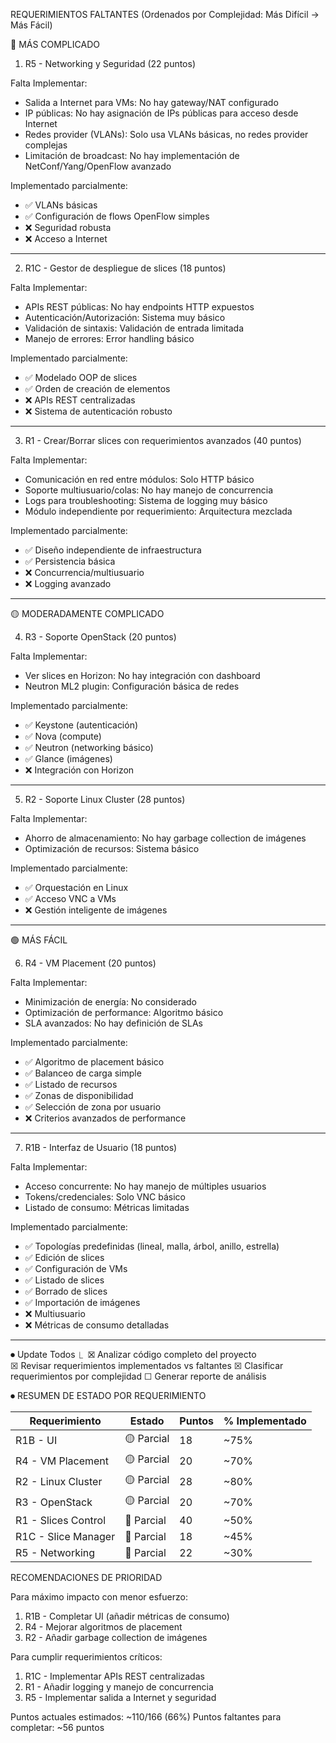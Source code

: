 REQUERIMIENTOS FALTANTES (Ordenados por Complejidad: Más Difícil → Más Fácil)

  🔴 MÁS COMPLICADO

  1. R5 - Networking y Seguridad (22 puntos)

  Falta Implementar:
  - Salida a Internet para VMs: No hay gateway/NAT configurado
  - IP públicas: No hay asignación de IPs públicas para acceso desde Internet
  - Redes provider (VLANs): Solo usa VLANs básicas, no redes provider complejas
  - Limitación de broadcast: No hay implementación de NetConf/Yang/OpenFlow avanzado

  Implementado parcialmente:
  - ✅ VLANs básicas
  - ✅ Configuración de flows OpenFlow simples
  - ❌ Seguridad robusta
  - ❌ Acceso a Internet

  ---
  2. R1C - Gestor de despliegue de slices (18 puntos)

  Falta Implementar:
  - APIs REST públicas: No hay endpoints HTTP expuestos
  - Autenticación/Autorización: Sistema muy básico
  - Validación de sintaxis: Validación de entrada limitada
  - Manejo de errores: Error handling básico

  Implementado parcialmente:
  - ✅ Modelado OOP de slices
  - ✅ Orden de creación de elementos
  - ❌ APIs REST centralizadas
  - ❌ Sistema de autenticación robusto

  ---
  3. R1 - Crear/Borrar slices con requerimientos avanzados (40 puntos)

  Falta Implementar:
  - Comunicación en red entre módulos: Solo HTTP básico
  - Soporte multiusuario/colas: No hay manejo de concurrencia
  - Logs para troubleshooting: Sistema de logging muy básico
  - Módulo independiente por requerimiento: Arquitectura mezclada

  Implementado parcialmente:
  - ✅ Diseño independiente de infraestructura
  - ✅ Persistencia básica
  - ❌ Concurrencia/multiusuario
  - ❌ Logging avanzado

  ---
  🟡 MODERADAMENTE COMPLICADO

  4. R3 - Soporte OpenStack (20 puntos)

  Falta Implementar:
  - Ver slices en Horizon: No hay integración con dashboard
  - Neutron ML2 plugin: Configuración básica de redes

  Implementado parcialmente:
  - ✅ Keystone (autenticación)
  - ✅ Nova (compute)
  - ✅ Neutron (networking básico)
  - ✅ Glance (imágenes)
  - ❌ Integración con Horizon

  ---
  5. R2 - Soporte Linux Cluster (28 puntos)

  Falta Implementar:
  - Ahorro de almacenamiento: No hay garbage collection de imágenes
  - Optimización de recursos: Sistema básico

  Implementado parcialmente:
  - ✅ Orquestación en Linux
  - ✅ Acceso VNC a VMs
  - ❌ Gestión inteligente de imágenes

  ---
  🟢 MÁS FÁCIL

  6. R4 - VM Placement (20 puntos)

  Falta Implementar:
  - Minimización de energía: No considerado
  - Optimización de performance: Algoritmo básico
  - SLA avanzados: No hay definición de SLAs

  Implementado parcialmente:
  - ✅ Algoritmo de placement básico
  - ✅ Balanceo de carga simple
  - ✅ Listado de recursos
  - ✅ Zonas de disponibilidad
  - ✅ Selección de zona por usuario
  - ❌ Criterios avanzados de performance

  ---
  7. R1B - Interfaz de Usuario (18 puntos)

  Falta Implementar:
  - Acceso concurrente: No hay manejo de múltiples usuarios
  - Tokens/credenciales: Solo VNC básico
  - Listado de consumo: Métricas limitadas

  Implementado parcialmente:
  - ✅ Topologías predefinidas (lineal, malla, árbol, anillo, estrella)
  - ✅ Edición de slices
  - ✅ Configuración de VMs
  - ✅ Listado de slices
  - ✅ Borrado de slices
  - ✅ Importación de imágenes
  - ❌ Multiusuario
  - ❌ Métricas de consumo detalladas

  ---

⏺ Update Todos
  ⎿  ☒ Analizar código completo del proyecto            
     ☒ Revisar requerimientos implementados vs faltantes
     ☒ Clasificar requerimientos por complejidad
     ☐ Generar reporte de análisis

⏺ RESUMEN DE ESTADO POR REQUERIMIENTO

  | Requerimiento       | Estado     | Puntos | % Implementado |
  |---------------------|------------|--------|----------------|
  | R1B - UI            | 🟡 Parcial | 18     | ~75%           |
  | R4 - VM Placement   | 🟡 Parcial | 20     | ~70%           |
  | R2 - Linux Cluster  | 🟡 Parcial | 28     | ~80%           |
  | R3 - OpenStack      | 🟡 Parcial | 20     | ~70%           |
  | R1 - Slices Control | 🔴 Parcial | 40     | ~50%           |
  | R1C - Slice Manager | 🔴 Parcial | 18     | ~45%           |
  | R5 - Networking     | 🔴 Parcial | 22     | ~30%           |

  RECOMENDACIONES DE PRIORIDAD

  Para máximo impacto con menor esfuerzo:

  1. R1B - Completar UI (añadir métricas de consumo)
  2. R4 - Mejorar algoritmos de placement
  3. R2 - Añadir garbage collection de imágenes

  Para cumplir requerimientos críticos:

  1. R1C - Implementar APIs REST centralizadas
  2. R1 - Añadir logging y manejo de concurrencia
  3. R5 - Implementar salida a Internet y seguridad

  Puntos actuales estimados: ~110/166 (66%)
  Puntos faltantes para completar: ~56 puntos

